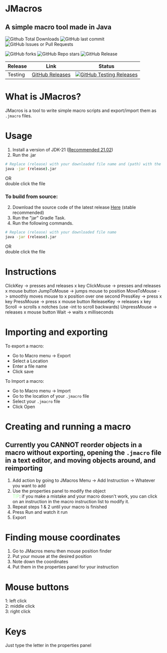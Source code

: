 # JMacros
## A simple macro tool made in Java 

![Github Total Downloads](https://img.shields.io/github/downloads/yodaheYT/JMacros/total?style=for-the-badge&logo=github)
![GitHub last commit](https://img.shields.io/github/last-commit/yodaheYT/JMacros?style=for-the-badge)
![GitHub Issues or Pull Requests](https://img.shields.io/github/issues/yodaheYT/JMacros?style=for-the-badge)

![GitHub forks](https://img.shields.io/github/forks/yodaheYT/JMacros?style=for-the-badge)
![GitHub Repo stars](https://img.shields.io/github/stars/yodaheYT/JMacros?style=for-the-badge)
![GitHub Release](https://img.shields.io/github/v/release/yodaheYT/JMacros?display_name=release&style=for-the-badge)

| Release | Link                                                                               | Status                                                                                                                                                                                                          |
|---------|------------------------------------------------------------------------------------|-----------------------------------------------------------------------------------------------------------------------------------------------------------------------------------------------------------------|
| Testing | [GitHub Releases](https://github.com/yodaheYT/JMacros/releases/tag/V0.3) | [![GitHub Testing Releases](https://img.shields.io/github/downloads/yodaheYT/JMacros/V0.3/total?style=for-the-badge&logo=github)](https://github.com/yodaheYT/HomelabTelevision/releases/tag/Testing) |

# What is JMacros?
JMacros is a tool to write simple macro scripts and export/import them as `.jmacro` files.

# Usage
1. Install a version of JDK-21 ([Recommended 21.02](https://www.oracle.com/java/technologies/javase/jdk21-archive-downloads.html))
3. Run the .jar
```bash
# Replace (release) with your downloaded file name and (path) with the path to your directory of videos
java -jar (release).jar
```
OR<br>
double click the file

### To build from source:
2. Download the source code of the latest release [Here](https://github.com/yodaheYT/HomelabTelevision/releases) (stable recommended)
3. Run the "jar" Gradle Task.
4. Run the following commands.
```bash
# Replace (release) with your downloaded file name
java -jar (release).jar
```
OR<br>
double click the file

# Instructions
ClickKey -> presses and releases x key
ClickMouse -> presses and releases x mouse button
JumpToMouse -> jumps mouse to position
MoveToMouse -> smoothly moves mouse to x position over one second
PressKey -> press x key
PressMouse -> press x mouse button
ReleaseKey -> releases x key
Scroll -> scrolls x notches (use -int to scroll backwards)
UnpressMouse -> releases x mouse button
Wait -> waits x milliseconds

# Importing and exporting
To export a macro:
- Go to Macro menu -> Export
- Select a Location
- Enter a file name
- Click save

To Import a macro:
- Go to Macro menu -> Import
- Go to the location of your `.jmacro` file
- Select your `.jmacro` file
- Click Open

# Creating and running a macro
## Currently you CANNOT reorder objects in a macro without exporting, opening the `.jmacro` file in a text editor, and moving objects around, and reimporting
1. Add action by going to JMacros Menu -> Add Instruction -> Whatever you want to add
2. Use the properties panel to modify the object <Br>
<span style="color:#aaffaa">TIP</span>: if you make a mistake and your macro doesn't work, you can click on an instruction in the macro instruction list to modify it.
3. Repeat steps 1 & 2 until your macro is finished
4. Press Run and watch it run
5. Export

# Finding mouse coordinates
1. Go to JMacros menu then mouse position finder
2. Put your mouse at the desired position
3. Note down the coordinates
4. Put them in the properties panel for your instruction

# Mouse buttons
1: left click<br>
2: middle click<br>
3: right click

# Keys
Just type the letter in the properties panel